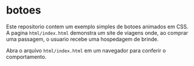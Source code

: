 # botoes

Este repositorio contem um exemplo simples de botoes animados em CSS. A pagina `html/index.html` demonstra um site de viagens onde, ao comprar uma passagem, o usuario recebe uma hospedagem de brinde.

Abra o arquivo `html/index.html` em um navegador para conferir o comportamento.
